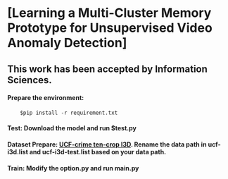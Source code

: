 # [Learning a Multi-Cluster Memory Prototype for Unsupervised Video Anomaly Detection]
## This work has been accepted by Information Sciences.
#### Prepare the environment: 
        $pip install -r requirement.txt
#### Test: Download the model and run $test.py
#### Dataset Prepare: [UCF-crime ten-crop I3D](https://connecthkuhk-my.sharepoint.com/:f:/g/personal/cyxcarol_connect_hku_hk/EpNI-JSruH1Ep1su07pVLgIBnjDcBGd7Mexb1ERUVShdNg?e=VMRjhE). Rename the data path in ucf-i3d.list and ucf-i3d-test.list based on your data path.
#### Train: Modify the option.py and run main.py


